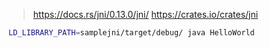 
> https://docs.rs/jni/0.13.0/jni/
> https://crates.io/crates/jni


```bash
LD_LIBRARY_PATH=samplejni/target/debug/ java HelloWorld
```



